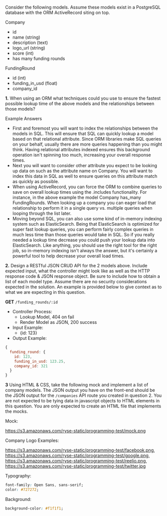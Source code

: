 Consider the following models. Assume these models exist in a PostgreSQL database with the ORM ActiveRecord siting on top.

Company
  - id
  - name (string)
  - description (text)
  - logo_url (string)
  - score (int)
  - has many funding rounds

FundingRound
  - id (int)
  - funding_in_usd (float)
  - company_id

**1.** When using an ORM what techniques could you use to ensure the fastest possible lookup time of the above models and the relationships between those models?

Example Answers
- First and foremost you will want to index the relationships between the models in SQL. This will ensure that SQL can quickly lookup a model based on that relational attribute. Since ORM libraries make SQL queries on your behalf, usually there are more queries happening than you might think. Having relational attributes indexed ensures this background operation isn't spinning too much, increasing your overall response times.
- Next you will want to consider other attribute you expect to be looking up data on such as the attribute name on Company. You will want to index this data in SQL as well to ensure queries on this attribute match as quickly as possible.
- When using ActiveRecord, you can force the ORM to combine queries to save on overall lookup times using the .includes functionality. For instance, in the above example the model Company has_many FundingRounds. When looking up a company you can eager load that relationship to perform it in a single query vs. multiple queries when looping through the list later.
- Moving beyond SQL, you can also use some kind of in-memory indexing system such as ElasticSearch. Being that ElasticSearch is optimized for super fast lookup queries, you can perform fairly complex queries in much less time than those queries would take in SQL. So if you really needed a lookup time decrease you could push your lookup data into ElasticSearch. Like anything, you should use the right tool for the right job, so in-memory indexing isn't always the answer, but it's certainly a powerful tool to help decrease your overall load times.

**2.** Design a RESTful JSON CRUD API for the 2 models above. Include expected input, what the controller might look like as well as the HTTP response code & JSON response object. Be sure to include how to obtain a list of each model type. Assume there are no security considerations expected in the solution. An example is provided below to give context as to what we are expecting in this question.

**GET** `/funding_rounds/:id`

  * Controller Process:
    * Lookup Model, 404 on fail
    * Render Model as JSON, 200 success
  * Input Example:
    * {id: 123}
  * Output Example:

```javascript
{
  funding_round: {
    id: 123,
    funding_in_usd: 123.25,
    company_id: 321
  }
}
```


**3** Using HTML & CSS, take the following mock and implement a list of company models. The JSON output you have on the front-end should be the JSON output for the `/companies` API route you created in question 2. You are not expected to be tying data in javascript objects to HTML elements in this question. You are only expected to create an HTML file that implements the mocks.

Mock:

https://s3.amazonaws.com/ryse-static/programming-test/mock.png

Company Logo Examples:

https://s3.amazonaws.com/ryse-static/programming-test/facebook.png, 
https://s3.amazonaws.com/ryse-static/programming-test/google.png, 
https://s3.amazonaws.com/ryse-static/programming-test/reelio.png, 
https://s3.amazonaws.com/ryse-static/programming-test/twitter.jpg

Typography:
```css
font-family: Open Sans, sans-serif;
color: #727272;
```

Background:
```css
background-color: #f1f1f1;
```